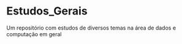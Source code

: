 # Estudos_Gerais
Um repositório com estudos de diversos temas na área de dados e computação em geral
